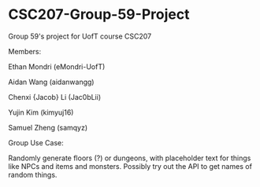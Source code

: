 # CSC207-Group-59-Project
Group 59's project for UofT course CSC207

Members:

Ethan Mondri (eMondri-UofT)

Aidan Wang (aidanwangg)

Chenxi {Jacob} Li (Jac0bLii)

Yujin Kim (kimyuj16)

Samuel Zheng (samqyz)


Group Use Case:

Randomly generate floors (?) or dungeons, with placeholder text for things like NPCs and items and monsters. Possibly 
try out the API to get names of random things.